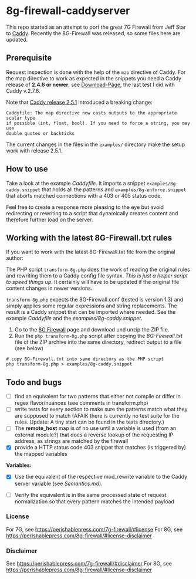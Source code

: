# 8g-firewall-caddyserver
This repo started as an attempt to port the great 7G Firewall from Jeff Star to [Caddy](https://caddyserver.com/). Recently the 8G-Firewall was released, so some files here are updated.

## Prerequisite

Request inspection is done with the help of the `map` directive of Caddy. For the map directive to work as expected in the snippets you need a Caddy release of **2.4.6 or newer**, see [Download-Page](https://caddyserver.com/download), the last test I did with Caddy v.2.7.6.

Note that [Caddy release 2.5.1](https://github.com/caddyserver/caddy/releases) introduced a breaking change:

```
Caddyfile: The map directive now casts outputs to the appropriate scalar type
if possible (int, float, bool). If you need to force a string, you may use
double quotes or backticks
```

The current changes in the files in the `examples/` directory make the setup work with release 2.5.1.


## How to use

Take a look at the example _Caddyfile_. It imports a snippet `examples/8g-caddy.snippet` that holds all the patterns and `examples/8g-enforce.snippet` that aborts matched connections with a 403 or 405 status code.

Feel free to create a response more pleasing to the eye but avoid redirecting or rewriting to a script that dynamically creates content and therefore further load on the server.

## Working with the latest 8G-Firewall.txt rules

If you want to work with the latest 8G-Firewall.txt file from the original author:

The PHP script `transform-8g.php` does the work of reading the original rules and rewriting them to a Caddy config file syntax. _This is just a helper script to speed things up_. It certainly will have to be updated if the original file content changes in newer versions.

`transform-8g.php` expects the 8G-Firewall.conf (tested is version 1.3) and simply applies some regular expressions and string replacements. The result is a Caddy snippet that can be imported where needed. See the example _Caddyfile_ and the _examples/8g-caddy.snippet_.

1. Go to the [8G Firewall](https://perishablepress.com/8g-firewall/#download) page and download und unzip the ZIP file.
2. Run the `php transform-8g.php` script after copying the _8G-Firewall.txt_ file of the ZIP archive into the same directory, redirect output to a file (see below)

```
# copy 8G-Firewall.txt into same directory as the PHP script
php transform-8g.php > examples/8g-caddy.snippet
```

## Todo and bugs

- [ ] find an equivalent for two patterns that either not compile or differ in regex flavor/nuances (see comments in transform.php)
- [ ] write tests for every section to make sure the patterns match what they are supposed to match (AFAIK there is currently no test suite for the rules. Update: A tiny start can be found in the tests directory.)
- [ ] The **remote_host** map is of no use until a variable is used (from an external module?) that does a reverse lookup of the requesting IP address, as strings are matched by the firewall
- [x] provide a HTTP status code 403 snippet that matches (is triggered by) the mapped variables

**Variables:**
- [x] Use the equivalent of the respective mod_rewrite variable to the Caddy server variable (see _Semantics.md_).
- [ ] Verify the equivalent is in the same processed state of request normalization so that every pattern matches the intended payload


### License

For 7G, see https://perishablepress.com/7g-firewall/#license
For 8G, see https://perishablepress.com/8g-firewall/#license-disclaimer

### Disclaimer

See https://perishablepress.com/7g-firewall/#disclaimer
For 8G, see https://perishablepress.com/8g-firewall/#license-disclaimer

